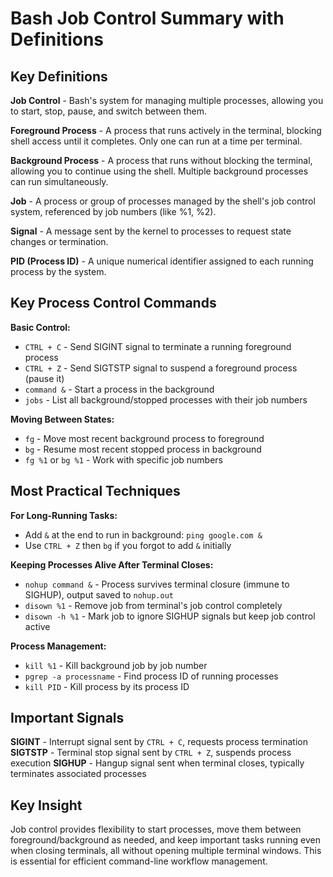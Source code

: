 # Bash Job Control Summary with Definitions

## Key Definitions

**Job Control** - Bash's system for managing multiple processes, allowing you to start, stop, pause, and switch between them.

**Foreground Process** - A process that runs actively in the terminal, blocking shell access until it completes. Only one can run at a time per terminal.

**Background Process** - A process that runs without blocking the terminal, allowing you to continue using the shell. Multiple background processes can run simultaneously.

**Job** - A process or group of processes managed by the shell's job control system, referenced by job numbers (like %1, %2).

**Signal** - A message sent by the kernel to processes to request state changes or termination.

**PID (Process ID)** - A unique numerical identifier assigned to each running process by the system.

## Key Process Control Commands

**Basic Control:**
- `CTRL + C` - Send SIGINT signal to terminate a running foreground process
- `CTRL + Z` - Send SIGTSTP signal to suspend a foreground process (pause it)
- `command &` - Start a process in the background
- `jobs` - List all background/stopped processes with their job numbers

**Moving Between States:**
- `fg` - Move most recent background process to foreground
- `bg` - Resume most recent stopped process in background  
- `fg %1` or `bg %1` - Work with specific job numbers

## Most Practical Techniques

**For Long-Running Tasks:**
- Add `&` at the end to run in background: `ping google.com &`
- Use `CTRL + Z` then `bg` if you forgot to add `&` initially

**Keeping Processes Alive After Terminal Closes:**
- `nohup command &` - Process survives terminal closure (immune to SIGHUP), output saved to `nohup.out`
- `disown %1` - Remove job from terminal's job control completely
- `disown -h %1` - Mark job to ignore SIGHUP signals but keep job control active

**Process Management:**
- `kill %1` - Kill background job by job number
- `pgrep -a processname` - Find process ID of running processes  
- `kill PID` - Kill process by its process ID

## Important Signals

**SIGINT** - Interrupt signal sent by `CTRL + C`, requests process termination
**SIGTSTP** - Terminal stop signal sent by `CTRL + Z`, suspends process execution
**SIGHUP** - Hangup signal sent when terminal closes, typically terminates associated processes

## Key Insight
Job control provides flexibility to start processes, move them between foreground/background as needed, and keep important tasks running even when closing terminals, all without opening multiple terminal windows. This is essential for efficient command-line workflow management.
